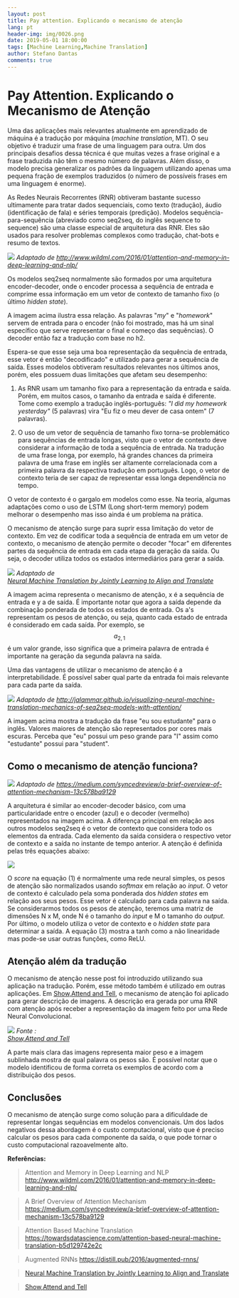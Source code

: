 ```yaml
---
layout: post
title: Pay attention. Explicando o mecanismo de atenção
lang: pt
header-img: img/0026.png
date: 2019-05-01 18:00:00
tags: [Machine Learning,Machine Translation]
author: Stefano Dantas
comments: true
---
```


# Pay Attention. Explicando o Mecanismo de Atenção







Uma das aplicações mais relevantes atualmente em aprendizado de máquina é a tradução por máquina (*machine translation*, MT). O seu objetivo é traduzir uma frase de uma linguagem para outra. Um dos principais desafios dessa técnica é que muitas vezes a frase original e a frase traduzida não têm o mesmo número de palavras. Além disso, o modelo precisa generalizar os padrões da linguagem utilizando apenas uma pequena fração de exemplos traduzidos (o número de possíveis frases em uma linguagem é enorme).

As Redes Neurais Recorrentes (RNR) obtiveram bastante sucesso ultimamente para tratar dados sequenciais, como texto (tradução), áudio (identificação de fala) e séries temporais (predição). Modelos sequência-para-sequência (abreviado como seq2seq, do inglês sequence to sequence) são uma classe especial de arquitetura das RNR. Eles são usados para resolver problemas complexos como tradução, chat-bots e resumo de textos.

<img class="center-block thumbnail img-responsive" src="/img/attention/imagem2.jpg"> <em>Adaptado de http://www.wildml.com/2016/01/attention-and-memory-in-deep-learning-and-nlp/</em>


Os modelos seq2seq normalmente são formados por uma arquitetura encoder-decoder, onde o encoder processa a sequência de entrada e comprime essa informação em um vetor de contexto de tamanho fixo (o último *hidden state*). 


A imagem acima ilustra essa relação. As palavras "*my*" e "*homework*" servem de entrada para o encoder (não foi mostrado, mas há um sinal específico que serve representar o final e começo das sequências). O decoder então faz a tradução com base no h2.

Espera-se que esse seja uma boa representação da sequência de entrada, esse vetor é então "decodificado" e utilizado para gerar a sequência de saída. Esses modelos obtiveram resultados relevantes nos últimos anos, porém, eles possuem duas limitações que afetam seu desempenho:
1) As RNR usam um tamanho fixo para a representação da entrada e saída. Porém, em muitos casos, o tamanho da entrada e saída é diferente. Tome como exemplo a tradução inglês-português: *"I did my homework yesterday"* (5 palavras) vira "Eu fiz o meu dever de casa ontem" (7 palavras).

2) O uso de um vetor de sequência de tamanho fixo torna-se problemático para sequências de entrada longas, visto que o vetor de contexto deve considerar a informação de toda a sequência de entrada. Na tradução de uma frase longa, por exemplo, há grandes chances da primeira palavra de uma frase em inglês ser altamente correlacionada com a primeira palavra da respectiva tradução em português. Logo, o vetor de contexto teria de ser capaz de representar essa longa dependência no tempo.    

O vetor de contexto é o gargalo em modelos como esse. Na teoria, algumas adaptações como o uso de LSTM (Long short-term memory) podem melhorar o desempenho mas isso ainda é um problema na prática. 

O mecanismo de atenção surge para suprir essa limitação do vetor de contexto. Em vez de codificar toda a sequência de entrada em um vetor de contexto, o mecanismo de atenção permite o decoder "focar" em diferentes partes da sequência de entrada em cada etapa da geração da saída. Ou seja, o decoder utiliza todos os estados intermediários para gerar a saída.

<img class="center-block thumbnail img-responsive" src="/img/attention/att.jpg"> <em>Adaptado de <br/> [Neural Machine Translation by Jointly Learning to Align and Translate](https://arxiv.org/abs/1409.0473)</em>


A imagem acima representa o mecanismo de atenção, x é a sequência de entrada e y a de saída. É importante notar que agora a saída depende da combinação ponderada de todos os estados de entrada. Os a's representam os pesos de atenção, ou seja, quanto cada estado de entrada é considerado em cada saída. Por exemplo, se $$a_{2,1}$$ é um valor grande, isso significa que a primeira palavra de entrada é importante na geração da segunda palavra na saída.

Uma das vantagens de utilizar o mecanismo de atenção é a interpretabilidade. É possível saber qual parte da entrada foi mais relevante para cada parte da saída. 


<img class="center-block thumbnail img-responsive" src="/img/attention/att2.jpg"> <em>Adaptado de http://jalammar.github.io/visualizing-neural-machine-translation-mechanics-of-seq2seq-models-with-attention/</em>


A imagem acima mostra a tradução da frase "eu sou estudante" para o inglês. Valores maiores de atenção são representados por cores mais escuras. Perceba que "eu" possui um peso grande para "I" assim como "estudante" possui para "student".

## Como o mecanismo de atenção funciona?

<img class="center-block thumbnail img-responsive" src="/img/attention/att3.jpg"> <em>Adaptado de https://medium.com/syncedreview/a-brief-overview-of-attention-mechanism-13c578ba9129</em>


A arquitetura é similar ao encoder-decoder básico, com uma particularidade entre o encoder (azul) e o decoder (vermelho) representados na imagem acima. A diferença principal em relação aos outros modelos seq2seq é o vetor de contexto que considera todo os elementos da entrada. Cada elemento da saída considera o respectivo vetor de contexto e a saída no instante de tempo anterior. A atenção é definida pelas três equações abaixo:



<img class="center-block thumbnail img-responsive" src="/img/attention/eq.jpg">


O *score* na equação (1) é normalmente uma rede neural simples, os pesos de atenção são normalizados usando *softmax* em relação ao *input*. O vetor de contexto é calculado pela soma ponderada dos *hidden states* em relação aos seus pesos. Esse vetor é calculado para cada palavra na saída. Se considerarmos todos os pesos de atenção, teremos uma matriz de dimensões N x M, onde N é o tamanho do *input* e M o tamanho do *output*.
Por último, o modelo utiliza o vetor de contexto e o *hidden state* para determinar a saída. A equação (3) mostra a tanh como a não linearidade mas pode-se usar outras funções, como ReLU.

## Atenção além da tradução

O mecanismo de atenção nesse post foi introduzido utilizando sua aplicação na tradução. Porém, esse método também é utilizado em outras aplicações. Em [Show,Attend and Tell](https://arxiv.org/abs/1502.03044), o mecanismo de atenção foi aplicado para gerar descrição de imagens. A descrição era gerada por uma RNR com atenção após receber a representação da imagem feito por uma Rede Neural Convolucional.



<img class="center-block thumbnail img-responsive" src="/img/attention/caption.png"><em> Fonte : <br/> [Show,Attend and Tell](https://arxiv.org/abs/1502.03044) </em>

A parte mais clara das imagens representa maior peso e a imagem sublinhada mostra de qual palavra os pesos são. É possível notar que o modelo identificou de forma correta os exemplos de acordo com a distribuição dos pesos.


## Conclusões

O mecanismo de atenção surge como solução para a dificuldade de representar longas sequências em modelos convencionais. Um dos lados negativos dessa abordagem é o custo computacional, visto que é preciso calcular os pesos para cada componente da saída, o que pode tornar o custo computacional razoavelmente alto.

**Referências:**
> Attention and Memory in Deep Learning and NLP http://www.wildml.com/2016/01/attention-and-memory-in-deep-learning-and-nlp/

> A Brief Overview of Attention Mechanism https://medium.com/syncedreview/a-brief-overview-of-attention-mechanism-13c578ba9129

> Attention Based Machine Translation https://towardsdatascience.com/attention-based-neural-machine-translation-b5d129742e2c

> Augmented RNNs https://distill.pub/2016/augmented-rnns/

>[Neural Machine Translation by Jointly Learning to Align and Translate](https://arxiv.org/abs/1409.0473)

> [Show,Attend and Tell](https://arxiv.org/abs/1502.03044)
